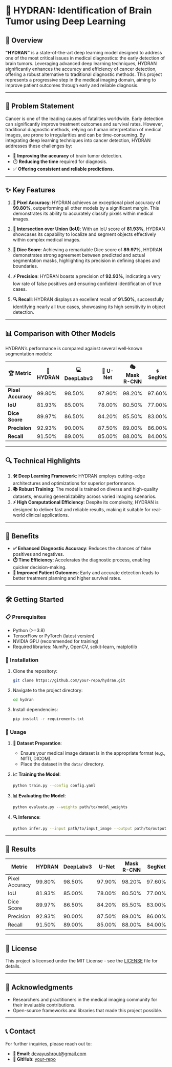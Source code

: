 # 🌟 HYDRAN: Identification of Brain Tumor using Deep Learning

## 🚀 Overview

**"HYDRAN"** is a state-of-the-art deep learning model designed to address one of the most critical issues in medical diagnostics: the early detection of brain tumors. Leveraging advanced deep learning techniques, HYDRAN significantly enhances the accuracy and efficiency of cancer detection, offering a robust alternative to traditional diagnostic methods. This project represents a progressive step in the medical imaging domain, aiming to improve patient outcomes through early and reliable diagnosis.

---

## 🧠 Problem Statement

Cancer is one of the leading causes of fatalities worldwide. Early detection can significantly improve treatment outcomes and survival rates. However, traditional diagnostic methods, relying on human interpretation of medical images, are prone to irregularities and can be time-consuming. By integrating deep learning techniques into cancer detection, HYDRAN addresses these challenges by:

- 🎯 **Improving the accuracy** of brain tumor detection.
- ⏱️ **Reducing the time** required for diagnosis.
- ✅ **Offering consistent and reliable predictions.**

---

## ✨ Key Features

1. **🎨 Pixel Accuracy**: HYDRAN achieves an exceptional pixel accuracy of **99.80%**, outperforming all other models by a significant margin. This demonstrates its ability to accurately classify pixels within medical images.

2. **📏 Intersection over Union (IoU)**: With an IoU score of **81.93%**, HYDRAN showcases its capability to localize and segment objects effectively within complex medical images.

3. **🎯 Dice Score**: Achieving a remarkable Dice score of **89.97%**, HYDRAN demonstrates strong agreement between predicted and actual segmentation masks, highlighting its precision in defining shapes and boundaries.

4. **⚡ Precision**: HYDRAN boasts a precision of **92.93%**, indicating a very low rate of false positives and ensuring confident identification of true cases.

5. **🔍 Recall**: HYDRAN displays an excellent recall of **91.50%**, successfully identifying nearly all true cases, showcasing its high sensitivity in object detection.

---

## 📊 Comparison with Other Models

HYDRAN’s performance is compared against several well-known segmentation models:

| 🏆 **Metric**        | 🌟 **HYDRAN** | 💻 DeepLabv3 | 🧩 U-Net | 🎭 Mask R-CNN | 🌀 SegNet | 🔗 ResUNet |
|----------------------|---------------|--------------|----------|---------------|-----------|------------|
| **Pixel Accuracy**   | 99.80%        | 98.50%       | 97.90%   | 98.20%        | 97.60%    | 97.50%     |
| **IoU**             | 81.93%        | 85.00%       | 78.00%   | 80.50%        | 77.00%    | 76.50%     |
| **Dice Score**      | 89.97%        | 86.50%       | 84.20%   | 85.50%        | 83.00%    | 82.50%     |
| **Precision**       | 92.93%        | 90.00%       | 87.50%   | 89.00%        | 86.00%    | 85.50%     |
| **Recall**          | 91.50%        | 89.00%       | 85.00%   | 88.00%        | 84.00%    | 83.50%     |

---

## 🔍 Technical Highlights

1. **🛠️ Deep Learning Framework**: HYDRAN employs cutting-edge architectures and optimizations for superior performance.
2. **📚 Robust Training**: The model is trained on diverse and high-quality datasets, ensuring generalizability across varied imaging scenarios.
3. **⚡ High Computational Efficiency**: Despite its complexity, HYDRAN is designed to deliver fast and reliable results, making it suitable for real-world clinical applications.

---

## 🎯 Benefits

- **✅ Enhanced Diagnostic Accuracy**: Reduces the chances of false positives and negatives.
- **⏱️ Time Efficiency**: Accelerates the diagnostic process, enabling quicker decision-making.
- **💊 Improved Patient Outcomes**: Early and accurate detection leads to better treatment planning and higher survival rates.

---

## 🛠️ Getting Started

### 📋 Prerequisites

- Python (>=3.8)
- TensorFlow or PyTorch (latest version)
- NVIDIA GPU (recommended for training)
- Required libraries: NumPy, OpenCV, scikit-learn, matplotlib

### 🔧 Installation

1. Clone the repository:
   ```bash
   git clone https://github.com/your-repo/hydran.git
   ```
2. Navigate to the project directory:
   ```bash
   cd hydran
   ```
3. Install dependencies:
   ```bash
   pip install -r requirements.txt
   ```

### 🚀 Usage

1. **📂 Dataset Preparation**:
   - Ensure your medical image dataset is in the appropriate format (e.g., NIfTI, DICOM).
   - Place the dataset in the `data/` directory.

2. **📈 Training the Model**:
   ```bash
   python train.py --config config.yaml
   ```

3. **📊 Evaluating the Model**:
   ```bash
   python evaluate.py --weights path/to/model_weights
   ```

4. **🔍 Inference**:
   ```bash
   python infer.py --input path/to/input_image --output path/to/output
   ```

---

## 📜 Results

| Metric          | HYDRAN  | DeepLabv3 | U-Net | Mask R-CNN | SegNet | ResUNet |
|-----------------|---------|-----------|-------|------------|--------|---------|
| Pixel Accuracy  | 99.80%  | 98.50%    | 97.90%| 98.20%     | 97.60% | 97.50%  |
| IoU            | 81.93%  | 85.00%    | 78.00%| 80.50%     | 77.00% | 76.50%  |
| Dice Score      | 89.97%  | 86.50%    | 84.20%| 85.50%     | 83.00% | 82.50%  |
| Precision       | 92.93%  | 90.00%    | 87.50%| 89.00%     | 86.00% | 85.50%  |
| Recall          | 91.50%  | 89.00%    | 85.00%| 88.00%     | 84.00% | 83.50%  |

---

## 📄 License

This project is licensed under the MIT License - see the [LICENSE](LICENSE) file for details.

---

## 🙏 Acknowledgments

- Researchers and practitioners in the medical imaging community for their invaluable contributions.
- Open-source frameworks and libraries that made this project possible.

---

## 📞 Contact

For further inquiries, please reach out to:
- **📧 Email**: devayushrout@gmail.com
- **🐙 GitHub**: [your-repo](https://github.com/your-repo/hydran)

